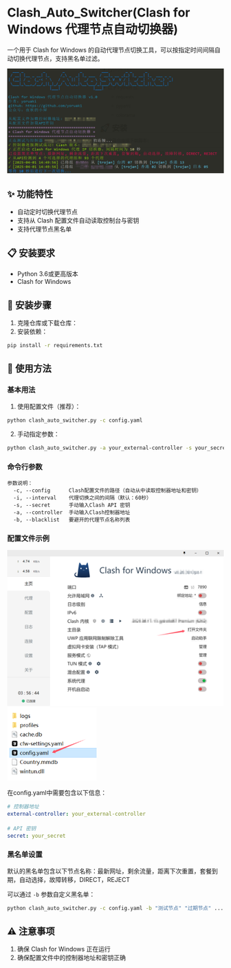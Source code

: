 # Clash_Auto_Switcher(Clash for Windows 代理节点自动切换器)

一个用于 Clash for Windows 的自动代理节点切换工具，可以按指定时间间隔自动切换代理节点，支持黑名单过滤。

<img src=".\demo\1_1.png" style="zoom: 67%;" />

## ✨ 功能特性

- 自动定时切换代理节点
- 支持从 Clash 配置文件自动读取控制台与密钥
- 支持代理节点黑名单

## 📋 安装要求

- Python 3.6或更高版本
- Clash for Windows

## 🚀 安装步骤

1. 克隆仓库或下载仓库：
2. 安装依赖：
```bash
pip install -r requirements.txt
```

## 🔧 使用方法

### 基本用法

1. 使用配置文件（推荐）：
```bash
python clash_auto_switcher.py -c config.yaml
```

2. 手动指定参数：
```bash
python clash_auto_switcher.py -a your_external-controller -s your_secret -i 60
```

### 命令行参数

```
参数说明：
  -c, --config      Clash配置文件的路径（自动从中读取控制器地址和密钥）
  -i, --interval    代理切换之间的间隔（默认：60秒）
  -s, --secret      手动输入Clash API 密钥
  -a, --controller  手动输入Clash控制器地址
  -b, --blacklist   要避开的代理节点名称列表
```

### 配置文件示例

<img src=".\demo\2.png" style="zoom:50%;" />

<img src=".\demo\3.png" style="zoom:67%;" />

在config.yaml中需要包含以下信息：

```yaml
# 控制器地址
external-controller: your_external-controller

# API 密钥
secret: your_secret
```

### 黑名单设置

默认的黑名单包含以下节点名称：最新网址，剩余流量，距离下次重置，套餐到期，自动选择，故障转移，DIRECT，REJECT

可以通过 `-b` 参数自定义黑名单：
```bash
python clash_auto_switcher.py -c config.yaml -b "测试节点" "过期节点" ...
```

## ⚠️ 注意事项

1. 确保 Clash for Windows 正在运行
2. 确保配置文件中的控制器地址和密钥正确
